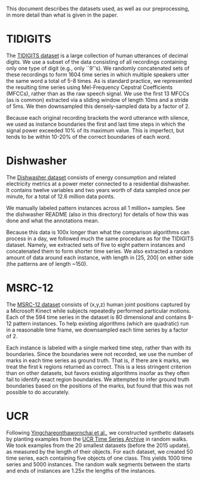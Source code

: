 This document describes the datasets used, as well as our preprocessing, in more detail than what is given in the paper.

# TIDIGITS

The [TIDIGITS dataset](https://catalog.ldc.upenn.edu/LDC93S10) is a large collection of human utterances of decimal digits. We use a subset of the data consisting of all recordings containing only one type of digit (e.g., only ``9''s). We randomly concatenated sets of these recordings to form 1604 time series in which multiple speakers utter the same word a total of 5-8 times. As is standard practice, we represented the resulting time series using Mel-Frequency Cepstral Coefficients (MFCCs), rather than as the raw speech signal. We use the first 13 MFCCs (as is common) extracted via a sliding window of length 10ms and a stride of 5ms. We then downsampled this densely-sampled data by a factor of 2.

Because each original recording brackets the word utterance with silence, we used as instance boundaries the first and last time steps in which the signal power exceeded 10% of its maximum value. This is imperfect, but tends to be within 10-20% of the correct boundaries of each word.

# Dishwasher

The [Dishwasher dataset](http://ampds.org) consists of energy consumption and related electricity metrics at a power meter connected to a residential dishwasher. It contains twelve variables and two years worth of data sampled once per minute, for a total of 12.6 million data points.

We manually labeled pattern instances across all 1 million+ samples. See the dishwasher README (also in this directory) for details of how this was done and what the annotations mean.

Because this data is 100x longer than what the comparison algorithms can process in a day, we followed much the same procedure as for the TIDIGITS dataset. Namely, we extracted sets of five to eight pattern instances and concatenated them to form shorter time series. We also extracted a random amount of data around each instance, with length in [25, 200] on either side (the patterns are of length ~150).

# MSRC-12

The [MSRC-12 dataset](http://research.microsoft.com/en-us/um/cambridge/projects/msrc12/) consists of (x,y,z) human joint positions captured by a Microsoft Kinect while subjects repeatedly performed particular motions. Each of the 594 time series in the dataset is 80 dimensional and contains 8-12 pattern instances. To help existing algorithms (which are quadratic) run in a reasonable time frame, we downsampled each time series by a factor of 2.

Each instance is labeled with a single marked time step, rather than with its boundaries. Since the boundaries were not recorded, we use the number of marks in each time series as ground truth. That is, if there are k marks, we treat the first k regions returned as correct. This is a less stringent criterion than on other datasets, but favors existing algorithms insofar as they often fail to identify exact region boundaries. We attempted to infer ground truth boundaries based on the positions of the marks, but found that this was not possible to do accurately.

# UCR

Following [Yingchareonthawornchai et al.](http://ieeexplore.ieee.org/xpls/abs_all.jsp?arnumber=6729632), we constructed synthetic datasets by planting examples from the [UCR Time Series Archive](http://www.cs.ucr.edu/~eamonn/time_series_data/) in random walks. We took examples from the 20 smallest datasets (before the 2015 update), as measured by the length of their objects. For each dataset, we created 50 time series, each containing five objects of one class. This yields 1000 time series and 5000 instances. The random walk segments between the starts and ends of instances are 1.25x the lengths of the instances.

